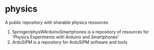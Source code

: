 # physics
A public repository with sharable physics resources

1. Springer/physWArduinoSmartphones is a repository of resources for 'Physics Experiments with Arduino and Smartphones'
1. ArduSiPM is a repository for ArduSiPM software and tools
